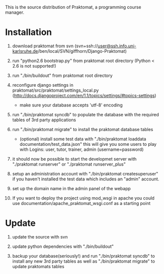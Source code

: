 This is the source distribution of Praktomat, a programming course manager.

Installation 
============

1. download praktomat from svn (svn+ssh://user@ssh.info.uni-karlsruhe.de/ben/local/SVN/giffhorn/Django-Praktomat)  

2. run "python2.6 bootstrap.py" from praktomat root directory (Python < 2.6 is not supported!)

3. run "./bin/buildout" from praktomat root directory
	
4. reconfigure django settings in praktomat/src/praktomat/settings_local.py (http://docs.djangoproject.com/en/1.1/topics/settings/#topics-settings)

	- make sure your database accepts 'utf-8' encoding

5. run "./bin/praktomat syncdb" to populate the database with the required tables of 3rd party applications
	
6. run "./bin/praktomat migrate" to install the praktomat database tables
	
	- (optional) install some test data with "./bin/praktomat loaddata documentation/test_data.json" this will give you some users to play with
	Logins: user, tutor, trainer, admin (username=password)

7. it should now be possible to start the developmet server with "./praktomat runserver" or "./praktomat runserver_plus"

8. setup an administration account with "./bin/praktomat createsuperuser" if you haven't installed the test data which includes an "admin" account.

9. set up the domain name in the admin panel of the webapp

10. If you want to deploy the project using mod_wsgi in apache you could use documentation/apache_praktomat_wsgi.conf as a starting point


Update 
======

1. update the source with svn

2. update python dependencies with "./bin/buildout"

3. backup your database(seriously!) and run "./bin/praktomat syncdb" to install any new 3rd party tables as well as "./bin/praktomat migrate" to update praktomats tables